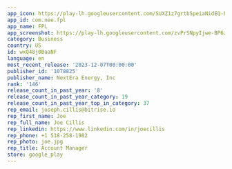 ```yaml
---
app_icon: https://play-lh.googleusercontent.com/SUXZ1z7grtb5peiaNidEQ-PMgyBYDIHv93_4Cc1ISfrh1Un_t2LmyqpA7L-2M-1sfQ
app_id: com.nee.fpl
app_name: FPL
app_screenshot: https://play-lh.googleusercontent.com/zvPrSNpyIjwe-BP6zRmSf6gihloLZhZ0k7uBxSQUgW4Bseihc0m56Kr31-HrtD87F8s
category: Business
country: US
id: wxQ48j0BaaNF
language: en
most_recent_release: '2023-12-07T00:00:00'
publisher_id: '1078825'
publisher_name: NextEra Energy, Inc
rank: '146'
release_count_in_past_year: '8'
release_count_in_past_year_category: 19
release_count_in_past_year_top_in_category: 37
rep_email: joseph.cillis@bitrise.io
rep_first_name: Joe
rep_full_name: Joe Cillis
rep_linkedin: https://www.linkedin.com/in/joecillis
rep_phone: +1 518-258-1902
rep_photo: joe.jpg
rep_title: Account Manager
store: google_play
---
```

